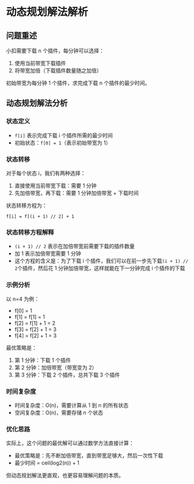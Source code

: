 # 动态规划解法解析

## 问题重述

小扣需要下载 n 个插件，每分钟可以选择：

1. 使用当前带宽下载插件
2. 将带宽加倍（下载插件数量随之加倍）

初始带宽为每分钟 1 个插件，求完成下载 n 个插件的最少时间。

## 动态规划解法分析

### 状态定义

- `f[i]` 表示完成下载 i 个插件所需的最少时间
- 初始状态：`f[0] = 1`（表示初始带宽为 1）

### 状态转移

对于每个状态 i，我们有两种选择：

1. 直接使用当前带宽下载：需要 1 分钟
2. 先加倍带宽，再下载：需要 1 分钟加倍带宽 + 下载时间

状态转移方程为：

```
f[i] = f[(i + 1) // 2] + 1
```

### 状态转移方程解释

- `(i + 1) // 2` 表示在加倍带宽前需要下载的插件数量
- 加 1 表示加倍带宽需要 1 分钟
- 这个方程的含义是：为了下载 i 个插件，我们可以在前一步先下载`(i + 1) // 2`个插件，然后花 1 分钟加倍带宽，这样就能在下一分钟完成 i 个插件的下载

### 示例分析

以 n=4 为例：

- f[0] = 1
- f[1] = f[1] = 1
- f[2] = f[1] + 1 = 2
- f[3] = f[2] + 1 = 3
- f[4] = f[2] + 1 = 3

最优策略是：

1. 第 1 分钟：下载 1 个插件
2. 第 2 分钟：加倍带宽（带宽变为 2）
3. 第 3 分钟：下载 2 个插件，总共下载 3 个插件

### 时间复杂度

- 时间复杂度：O(n)，需要计算从 1 到 n 的所有状态
- 空间复杂度：O(n)，需要存储 n 个状态

### 优化思路

实际上，这个问题的最优解可以通过数学方法直接计算：

- 最优策略是：先不断加倍带宽，直到带宽足够大，然后一次性下载
- 最少时间 = ceil(log2(n)) + 1

但动态规划解法更直观，也更容易理解问题的本质。
